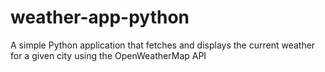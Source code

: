 # weather-app-python
A simple Python application that fetches and displays the current weather for a given city using the OpenWeatherMap API
